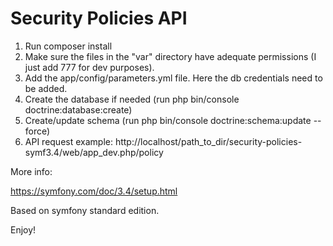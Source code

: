Security Policies API 
=====================

1. Run composer install
2. Make sure the files in the "var" directory have adequate permissions (I just add 777 for dev purposes).
3. Add the app/config/parameters.yml file. Here the db credentials need to be added.
4. Create the database if needed (run php bin/console doctrine:database:create)
5. Create/update schema (run php bin/console doctrine:schema:update --force)
4. API request example: http://localhost/path_to_dir/security-policies-symf3.4/web/app_dev.php/policy

More info: 

https://symfony.com/doc/3.4/setup.html

Based on symfony standard edition.

Enjoy!
